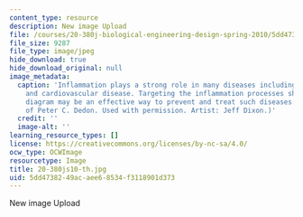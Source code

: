 ```yaml
---
content_type: resource
description: New image Upload
file: /courses/20-380j-biological-engineering-design-spring-2010/5dd4738249acaee68534f3118901d373_20-380js10-th.jpg
file_size: 9287
file_type: image/jpeg
hide_download: true
hide_download_original: null
image_metadata:
  caption: 'Inflammation plays a strong role in many diseases including cancer, diabetes
    and cardiovascular disease. Targeting the inflammation processes shown in this
    diagram may be an effective way to prevent and treat such diseases. (Image courtesy
    of Peter C. Dedon. Used with permission. Artist: Jeff Dixon.)'
  credit: ''
  image-alt: ''
learning_resource_types: []
license: https://creativecommons.org/licenses/by-nc-sa/4.0/
ocw_type: OCWImage
resourcetype: Image
title: 20-380js10-th.jpg
uid: 5dd47382-49ac-aee6-8534-f3118901d373
---
```

New image Upload